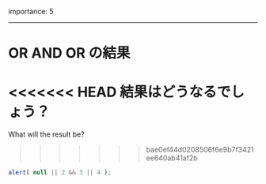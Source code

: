 importance: 5

---

# OR AND OR の結果

<<<<<<< HEAD
結果はどうなるでしょう？
=======
What will the result be?
>>>>>>> bae0ef44d0208506f6e9b7f3421ee640ab41af2b

```js
alert( null || 2 && 3 || 4 );
```
